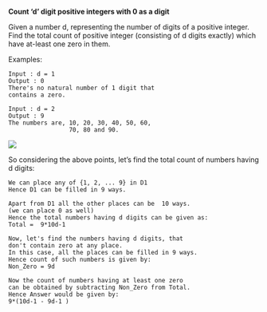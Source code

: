 **Count ‘d’ digit positive integers with 0 as a digit**

Given a number d, representing the number of digits of a positive integer. Find the total count of positive integer (consisting of d digits exactly) which have at-least one zero in them.

Examples:

    Input : d = 1
    Output : 0
    There's no natural number of 1 digit that
    contains a zero.
    
    Input : d = 2
    Output : 9
    The numbers are, 10, 20, 30, 40, 50, 60, 
                     70, 80 and 90.
                     
<img src="https://cdncontribute.geeksforgeeks.org/wp-content/uploads/count-d-digit.png"/>

So considering the above points, let’s find the total count of numbers having d digits:

    We can place any of {1, 2, ... 9} in D1
    Hence D1 can be filled in 9 ways.
    
    Apart from D1 all the other places can be  10 ways. 
    (we can place 0 as well)
    Hence the total numbers having d digits can be given as: 
    Total =  9*10d-1
    
    Now, let's find the numbers having d digits, that
    don't contain zero at any place. 
    In this case, all the places can be filled in 9 ways.
    Hence count of such numbers is given by:
    Non_Zero = 9d
    
    Now the count of numbers having at least one zero 
    can be obtained by subtracting Non_Zero from Total.
    Hence Answer would be given by:
    9*(10d-1 - 9d-1 ) 
